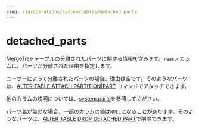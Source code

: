 ```yaml
---
slug: /ja/operations/system-tables/detached_parts
---
```

# detached_parts

[MergeTree](../../engines/table-engines/mergetree-family/mergetree.md) テーブルの分離されたパーツに関する情報を含みます。`reason`カラムは、パーツが分離された理由を指定します。

ユーザーによって分離されたパーツの場合、理由は空です。そのようなパーツは、[ALTER TABLE ATTACH PARTITION\|PART](../../sql-reference/statements/alter/partition.md#alter_attach-partition) コマンドでアタッチできます。

他のカラムの説明については、[system.parts](../../operations/system-tables/parts.md#system_tables-parts)を参照してください。

パーツ名が無効な場合、一部のカラムの値は`NULL`になることがあります。そのようなパーツは、[ALTER TABLE DROP DETACHED PART](../../sql-reference/statements/alter/partition.md#alter_drop-detached)で削除できます。
